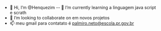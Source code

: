 - 👋 Hi, I’m @Henquezim 
-- 🌱 I’m currently learning  a linguagem java  script e scrath
- 💞️ I’m looking to collaborate on  em novos projetos
- 📫 meu gmail para contatato é palmiro.neto@escola.pr.gov.br

<!---
Henquezim/Henquezim is a ✨ special ✨ repository because its `README.md` (this file) appears on your GitHub profile.
You can click the Preview link to take a look at your changes.
--->
